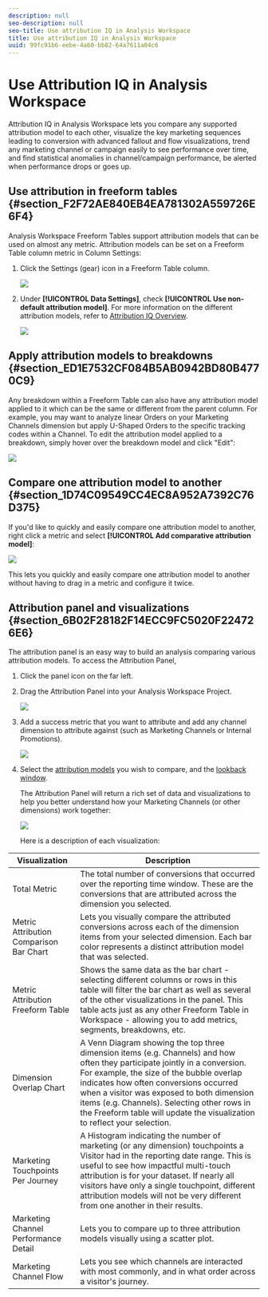 ```yaml
---
description: null
seo-description: null
seo-title: Use attribution IQ in Analysis Workspace
title: Use attribution IQ in Analysis Workspace
uuid: 99fc91b6-eebe-4a60-bb82-64a7611a04c6
---
```


# Use Attribution IQ in Analysis Workspace

Attribution IQ in Analysis Workspace lets you compare any supported attribution model to each other, visualize the key marketing sequences leading to conversion with advanced fallout and flow visualizations, trend any marketing channel or campaign easily to see performance over time, and find statistical anomalies in channel/campaign performance, be alerted when performance drops or goes up.

## Use attribution in freeform tables {#section_F2F72AE840EB4EA781302A559726E6F4}

Analysis Workspace Freeform Tables support attribution models that can be used on almost any metric. Attribution models can be set on a Freeform Table column metric in Column Settings:

1. Click the Settings (gear) icon in a Freeform Table column.

   ![](assets/Column_Settings.png)

1. Under **[!UICONTROL Data Settings]**, check **[!UICONTROL Use non-default attribution model]**. For more information on the different attribution models, refer to [Attribution IQ Overview](/help/analyze/analysis-workspace/attribution-iq/attribution.md#section_4B9E7F83AE0B451A992397E55C3F5871).

   ![](assets/Attribution_Model_Selection.png)

## Apply attribution models to breakdowns {#section_ED1E7532CF084B5AB0942BD80B4770C9}

Any breakdown within a Freeform Table can also have any attribution model applied to it which can be the same or different from the parent column. For example, you may want to analyze linear Orders on your Marketing Channels dimension but apply U-Shaped Orders to the specific tracking codes within a Channel. To edit the attribution model applied to a breakdown, simply hover over the breakdown model and click "Edit":

![](assets/breakdown_settings.png)

## Compare one attribution model to another {#section_1D74C09549CC4EC8A952A7392C76D375}

If you'd like to quickly and easily compare one attribution model to another, right click a metric and select **[!UICONTROL Add comparative attribution model]**:

![](assets/Comparative_Attribution_Model.png)

This lets you quickly and easily compare one attribution model to another without having to drag in a metric and configure it twice.

## Attribution panel and visualizations {#section_6B02F28182F14ECC9FC5020F224726E6}

The attribution panel is an easy way to build an analysis comparing various attribution models. To access the Attribution Panel,

1. Click the panel icon on the far left.
1. Drag the Attribution Panel into your Analysis Workspace Project.

   ![](assets/Attribution_Panel_1.png)

1. Add a success metric that you want to attribute and add any channel dimension to attribute against (such as Marketing Channels or Internal Promotions).

   ![](assets/attribution_panel2.png)

1. Select the [attribution models](/help/analyze/analysis-workspace/attribution-iq/attribution.md) you wish to compare, and the [lookback window](/help/analyze/analysis-workspace/attribution-iq/attribution.md).

   The Attribution Panel will return a rich set of data and visualizations to help you better understand how your Marketing Channels (or other dimensions) work together:

   ![](assets/attr_panel_vizs.png)

   Here is a description of each visualization:

| Visualization | Description |
|--- |--- |
|Total Metric|The total number of conversions that occurred over the reporting time window. These are the conversions that are attributed across the dimension you selected.|
|Metric Attribution Comparison Bar Chart|Lets you visually compare the attributed conversions across each of the dimension items from your selected dimension. Each bar color represents a distinct attribution model that was selected.|
|Metric Attribution Freeform Table|Shows the same data as the bar chart - selecting different columns or rows in this table will filter the bar chart as well as several of the other visualizations in the panel. This table acts just as any other Freeform Table in Workspace - allowing you to add metrics, segments, breakdowns, etc.|
|Dimension Overlap Chart|A Venn Diagram showing the top three dimension items (e.g. Channels) and how often they participate jointly in a conversion. For example, the size of the bubble overlap indicates how often conversions occurred when a visitor was exposed to both dimension items (e.g. Channels). Selecting other rows in the Freeform table will update the visualization to reflect your selection.|
|Marketing Touchpoints Per Journey|A Histogram indicating the number of marketing (or any dimension) touchpoints a Visitor had in the reporting date range. This is useful to see how impactful multi-touch attribution is for your dataset. If nearly all visitors have only a single touchpoint, different attribution models will not be very different from one another in their results.|
|Marketing Channel Performance Detail|Lets you to compare up to three attribution models visually using a scatter plot.|
|Marketing Channel Flow|Lets you see which channels are interacted with most commonly, and in what order across a visitor's journey.|
